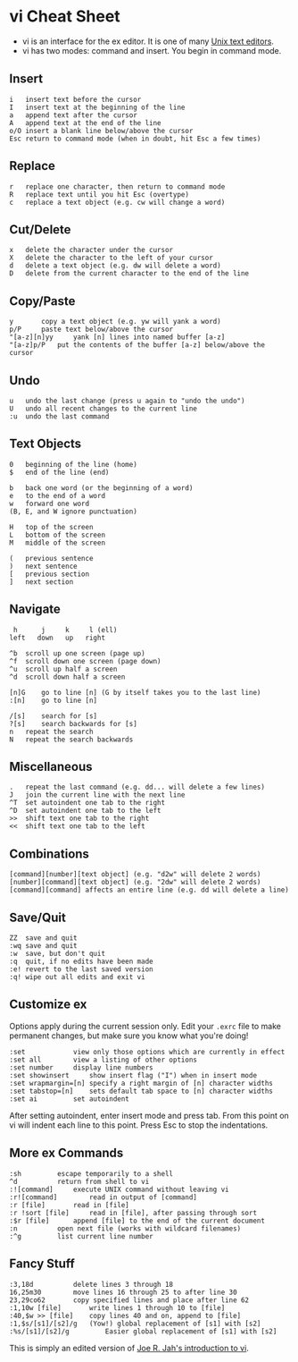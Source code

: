 # vi Cheat Sheet
- vi is an interface for the ex editor. It is one of many [Unix text editors](editors.md).
- vi has two modes: command and insert. You begin in command mode.

## Insert
```
i	insert text before the cursor
I	insert text at the beginning of the line
a	append text after the cursor
A	append text at the end of the line
o/O	insert a blank line below/above the cursor
Esc	return to command mode (when in doubt, hit Esc a few times)
```

## Replace
```
r	replace one character, then return to command mode
R	replace text until you hit Esc (overtype)
c	replace a text object (e.g. cw will change a word)
```

## Cut/Delete
```
x	delete the character under the cursor
X	delete the character to the left of your cursor
d	delete a text object (e.g. dw will delete a word)
D	delete from the current character to the end of the line
```

## Copy/Paste
```
y		copy a text object (e.g. yw will yank a word)
p/P		paste text below/above the cursor
"[a-z][n]yy   	yank [n] lines into named buffer [a-z]
"[a-z]p/P	put the contents of the buffer [a-z] below/above the cursor
```

## Undo
```
u	undo the last change (press u again to "undo the undo")
U	undo all recent changes to the current line
:u	undo the last command
```

## Text Objects
```
0	beginning of the line (home)
$	end of the line (end)

b	back one word (or the beginning of a word)
e	to the end of a word
w	forward one word
(B, E, and W ignore punctuation)

H	top of the screen
L	bottom of the screen
M	middle of the screen

(	previous sentence
)	next sentence
[	previous section
]	next section
```

## Navigate
```
 h      j     k     l (ell)
left   down   up   right

^b	scroll up one screen (page up)
^f	scroll down one screen (page down)
^u	scroll up half a screen
^d	scroll down half a screen

[n]G	go to line [n] (G by itself takes you to the last line)
:[n]	go to line [n]

/[s]	search for [s]
?[s]	search backwards for [s]
n	repeat the search
N	repeat the search backwards
```

## Miscellaneous
```
.	repeat the last command (e.g. dd... will delete a few lines)
J	join the current line with the next line
^T 	set autoindent one tab to the right
^D 	set autoindent one tab to the left
>>	shift text one tab to the right
<<	shift text one tab to the left
```

## Combinations
```
[command][number][text object] (e.g. "d2w" will delete 2 words)
[number][command][text object] (e.g. "2dw" will delete 2 words)
[command][command] affects an entire line (e.g. dd will delete a line)
```

## Save/Quit
```
ZZ	save and quit
:wq	save and quit
:w	save, but don't quit
:q	quit, if no edits have been made
:e!	revert to the last saved version
:q!	wipe out all edits and exit vi
```

## Customize ex
Options apply during the current session only. Edit your `.exrc` file to make permanent changes, but make sure you know what you're doing!
```
:set			view only those options which are currently in effect
:set all		view a listing of other options
:set number		display line numbers
:set showinsert		show insert flag ("I") when in insert mode
:set wrapmargin=[n]	specify a right margin of [n] character widths
:set tabstop=[n]	sets default tab space to [n] character widths
:set ai			set autoindent
```
After setting autoindent, enter insert mode and press tab. From this point on vi will indent each line to this point. Press Esc to stop the indentations.

## More ex Commands
```
:sh			escape temporarily to a shell
^d			return from shell to vi
:![command]		execute UNIX command without leaving vi
:r![command]		read in output of [command]
:r [file]		read in [file]
:r !sort [file]		read in [file], after passing through sort
:$r [file]		append [file] to the end of the current document
:n			open next file (works with wildcard filenames)
:^g			list current line number
```

## Fancy Stuff
```
:3,18d			delete lines 3 through 18
16,25m30		move lines 16 through 25 to after line 30
23,29co62		copy specified lines and place after line 62
:1,10w [file]   	write lines 1 through 10 to [file]
:40,$w >> [file]	copy lines 40 and on, append to [file]
:1,$s/[s1]/[s2]/g	(Yow!) global replacement of [s1] with [s2]
:%s/[s1]/[s2]/g         Easier global replacement of [s1] with [s2]
```

This is simply an edited version of [Joe R. Jah's introduction to vi](http://www.ccsf.edu/Pub/Fac/vi.html).
